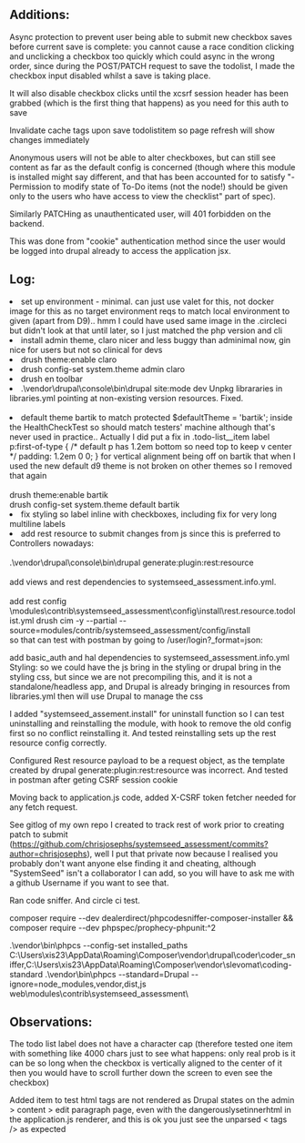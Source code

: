 <h2>Additions:</h2>
Async protection to prevent user being able to submit new checkbox saves before current save is complete: you cannot
cause a race condition clicking and unclicking a checkbox too quickly which could async in the wrong order, since during
the POST/PATCH request to save the todolist, I made the checkbox input disabled whilst a save is taking place.

It will also disable checkbox clicks until the xcsrf session header has been grabbed (which is the first thing that
happens) as you need for this auth to save

Invalidate cache tags upon save todolistitem so page refresh will show changes immediately

Anonymous users will not be able to alter checkboxes, but can still see content as far as the default config is
concerned (though where this module is installed might say different, and that has been accounted for to satisfy "-
Permission to modify state of To-Do items (not the node!) should be given only to the users who have access to view the
checklist" part of spec).

Similarly PATCHing as unauthenticated user, will 401 forbidden on the backend.

This was done from "cookie" authentication method since the user would be logged into drupal already to access the
application jsx.

<h2>Log:</h2>
<li>
set up environment - minimal.  can just use valet for this, not docker image for this as no target environment reqs to match local environment to given (apart from D9).. hmm I could have used same image in the .circleci but didn't look at that until later, so I just matched the php version and cli
</li>
<li>install admin theme, claro nicer and less buggy than adminimal now, gin nice for users but not so clinical for devs</li>
<li>drush theme:enable claro</li>
<li>drush config-set system.theme admin claro</li>
<li>drush en toolbar</li>
<li>.\vendor\drupal\console\bin\drupal site:mode dev
Unpkg librararies in libraries.yml pointing at non-existing version resources.  Fixed.
</li>
<br/>
<li> default theme bartik to match  protected $defaultTheme = 'bartik'; inside the HealthCheckTest so should match testers' machine although that's never used in practice.. Actually I did put a fix in .todo-list__item label p:first-of-type {
  /* default p has 1.2em bottom so need top to keep v center */
  padding: 1.2em 0 0;
}
for vertical alignment being off on bartik that when I used the new default d9 theme is not broken on other themes so I removed that again<br/>
<br/>
drush theme:enable bartik<br/>
drush config-set system.theme default bartik</li>
<li> fix styling so label inline with checkboxes, including fix for very long multiline labels</li>
<li> add rest resource to submit changes from js since this is preferred to Controllers nowadays:<br/>
<br/>
.\vendor\drupal\console\bin\drupal generate:plugin:rest:resource<br/>
<br/>
add views and rest dependencies to systemseed_assessment.info.yml. <br/>
<br/>
add rest config \modules\contrib\systemseed_assessment\config\install\rest.resource.todolist.yml
drush cim -y --partial --source=modules/contrib/systemseed_assessment/config/install<br/>
</li>
so that can test with postman by going to /user/login?_format=json:

add basic_auth and hal dependencies to systemseed_assessment.info.yml
Styling: so we could have the js bring in the styling or drupal bring in the styling css, but since we are not
precompiling this, and it is not a standalone/headless app, and Drupal is already bringing in resources from
libraries.yml then will use Drupal to manage the css

I added "systemseed_assement.install" for uninstall function so I can test uninstalling and reinstalling the module,
with hook to remove the old config first so no conflict reinstalling it. And tested reinstalling sets up the rest
resource config correctly.

Configured Rest resource payload to be a request object, as the template created by drupal generate:plugin:rest:resource
was incorrect. And tested in postman after geting CSRF session cookie

Moving back to application.js code, added X-CSRF token fetcher needed for any fetch request.

See gitlog of my own repo I created to track rest of work prior to creating patch to
submit (https://github.com/chrisjosephs/systemseed_assessment/commits?author=chrisjosephs), well I put that private now
because I realised you probably don't want anyone else finding it and cheating, although "SystemSeed" isn't a
collaborator I can add, so you will have to ask me with a github Username if you want to see that.

Ran code sniffer. And circle ci test.

composer require --dev dealerdirect/phpcodesniffer-composer-installer && \
composer require --dev phpspec/prophecy-phpunit:^2

.\vendor\bin\phpcs --config-set installed_paths C:\Users\xis23\AppData\Roaming\Composer\vendor\drupal\coder\coder_sniffer,C:\Users\xis23\AppData\Roaming\Composer\vendor\slevomat\coding-standard
.\vendor\bin\phpcs --standard=Drupal --ignore=node_modules,vendor,dist,js web\modules\contrib\systemseed_assessment\

<h2>Observations:</h2>

The todo list label does not have a character cap (therefore tested one item with something like 4000 chars just to see
what happens: only real prob is it can be so long when the checkbox is vertically aligned to the center of it then you
would have to scroll further down the screen to even see the checkbox)

Added item to test html tags are not rendered as Drupal states on the admin > content > edit paragraph page, even with
the dangerouslysetinnerhtml in the application.js renderer, and this is ok you just see the unparsed < tags /> as
expected

